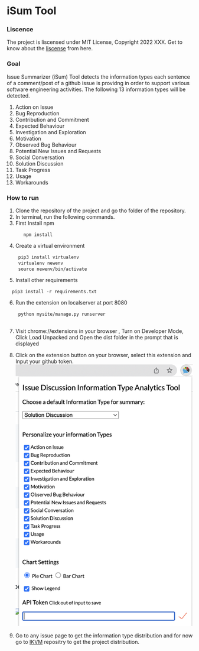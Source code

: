 # iSum Tool

### Liscence
The project is liscensed under MIT License, Copyright 2022 XXX. Get to know about the [liscense](https://github.com/tamanna037/InformationTypesDetectionNLP/blob/main/LICENSE) from here.

### Goal
Issue Summarizer (iSum) Tool detects the information types each sentence of a comment/post of a github issue is providng in order to support various software engineering activities.  The following 13 information types will be detected. 
1. Action on Issue
2. Bug Reproduction
3. Contribution and Commitment 
4. Expected Behaviour
5. Investigation and Exploration
6. Motivation 
7. Observed Bug Behaviour
8. Potential New Issues and Requests
9. Social Conversation 
10. Solution Discussion
11. Task Progress
14. Usage 
15. Workarounds


### How to run 
1. Clone the repository of the project and go tho folder of the repository.
2. In terminal, run the following commands.
3. First Install npm
   ```
      npm install
    ``` 
4. Create a virtual environment
   ```
    pip3 install virtualenv
    virtualenv newenv
    source newenv/bin/activate
    ```
5. Install other requirements
  ```
    pip3 install -r requirements.txt
   ```
6. Run the extension on localserver at port 8080
   ```
    python mysite/manage.py runserver
    
   ``` 

7. Visit chrome://extensions in your browser , Turn on Developer Mode,  Click Load Unpacked and Open the dist folder in the prompt that is displayed
8. Click on the extension button on your browser, select this extension and Input your github token. ![.](https://github.com/tamanna037/Issue-Discussion-Information-Type-Analytics-Tool/blob/main/img/token.png)
9. Go to any issue page to get the information type distribution and for now go to [IKVM](https://github.com/ikvm-revived/ikvm) repositry to get the project distribution.
